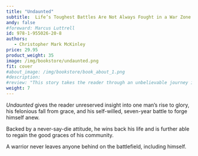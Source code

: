 ```yaml
---
title: "Undaunted"
subtitle:  Life’s Toughest Battles Are Not Always Fought in a War Zone
andy: false
#foreward: Marcus Luttrell
id: 978-1-955026-20-8
authors:
   - Christopher Mark McKinley
price: 29.95
product_weight: 35
image: /img/bookstore/undaunted.png
fit: cover
#about_image: /img/bookstore/book_about_1.png
#description:
#review: "This story takes the reader through an unbelievable journey into the world of love, betrayal, despair, redemption, and survival. Emotionally and logically, you get immersed in a real life trip that defies reality."
weight: 7
---
```


<em>Undaunted</em> gives the reader unreserved insight into one man’s rise to glory, his felonious fall from grace, and his self-willed, seven-year battle to forge himself anew. 

Backed by a never-say-die attitude, he wins back his life and is further able to regain the good graces of his community. 

A warrior never leaves anyone behind on the battlefield, including himself. 
